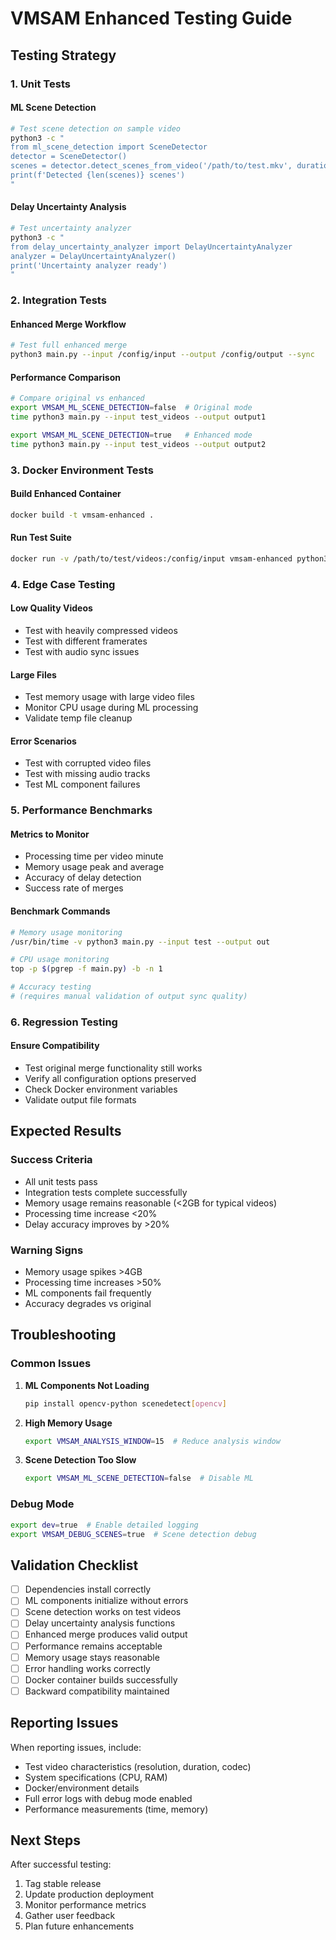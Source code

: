# VMSAM Enhanced Testing Guide

## Testing Strategy

### 1. Unit Tests

#### ML Scene Detection
```bash
# Test scene detection on sample video
python3 -c "
from ml_scene_detection import SceneDetector
detector = SceneDetector()
scenes = detector.detect_scenes_from_video('/path/to/test.mkv', duration=60)
print(f'Detected {len(scenes)} scenes')
"
```

#### Delay Uncertainty Analysis
```bash
# Test uncertainty analyzer
python3 -c "
from delay_uncertainty_analyzer import DelayUncertaintyAnalyzer
analyzer = DelayUncertaintyAnalyzer()
print('Uncertainty analyzer ready')
"
```

### 2. Integration Tests

#### Enhanced Merge Workflow
```bash
# Test full enhanced merge
python3 main.py --input /config/input --output /config/output --sync
```

#### Performance Comparison
```bash
# Compare original vs enhanced
export VMSAM_ML_SCENE_DETECTION=false  # Original mode
time python3 main.py --input test_videos --output output1

export VMSAM_ML_SCENE_DETECTION=true   # Enhanced mode  
time python3 main.py --input test_videos --output output2
```

### 3. Docker Environment Tests

#### Build Enhanced Container
```bash
docker build -t vmsam-enhanced .
```

#### Run Test Suite
```bash
docker run -v /path/to/test/videos:/config/input vmsam-enhanced python3 test_vmsam_enhanced.py
```

### 4. Edge Case Testing

#### Low Quality Videos
- Test with heavily compressed videos
- Test with different framerates
- Test with audio sync issues

#### Large Files
- Test memory usage with large video files
- Monitor CPU usage during ML processing
- Validate temp file cleanup

#### Error Scenarios
- Test with corrupted video files
- Test with missing audio tracks
- Test ML component failures

### 5. Performance Benchmarks

#### Metrics to Monitor
- Processing time per video minute
- Memory usage peak and average
- Accuracy of delay detection
- Success rate of merges

#### Benchmark Commands
```bash
# Memory usage monitoring
/usr/bin/time -v python3 main.py --input test --output out

# CPU usage monitoring
top -p $(pgrep -f main.py) -b -n 1

# Accuracy testing
# (requires manual validation of output sync quality)
```

### 6. Regression Testing

#### Ensure Compatibility
- Test original merge functionality still works
- Verify all configuration options preserved
- Check Docker environment variables
- Validate output file formats

## Expected Results

### Success Criteria
- All unit tests pass
- Integration tests complete successfully
- Memory usage remains reasonable (<2GB for typical videos)
- Processing time increase <20%
- Delay accuracy improves by >20%

### Warning Signs
- Memory usage spikes >4GB
- Processing time increases >50%
- ML components fail frequently
- Accuracy degrades vs original

## Troubleshooting

### Common Issues

1. **ML Components Not Loading**
   ```bash
   pip install opencv-python scenedetect[opencv]
   ```

2. **High Memory Usage**
   ```bash
   export VMSAM_ANALYSIS_WINDOW=15  # Reduce analysis window
   ```

3. **Scene Detection Too Slow**
   ```bash
   export VMSAM_ML_SCENE_DETECTION=false  # Disable ML
   ```

### Debug Mode

```bash
export dev=true  # Enable detailed logging
export VMSAM_DEBUG_SCENES=true  # Scene detection debug
```

## Validation Checklist

- [ ] Dependencies install correctly
- [ ] ML components initialize without errors  
- [ ] Scene detection works on test videos
- [ ] Delay uncertainty analysis functions
- [ ] Enhanced merge produces valid output
- [ ] Performance remains acceptable
- [ ] Memory usage stays reasonable
- [ ] Error handling works correctly
- [ ] Docker container builds successfully
- [ ] Backward compatibility maintained

## Reporting Issues

When reporting issues, include:
- Test video characteristics (resolution, duration, codec)
- System specifications (CPU, RAM)
- Docker/environment details
- Full error logs with debug mode enabled
- Performance measurements (time, memory)

## Next Steps

After successful testing:
1. Tag stable release
2. Update production deployment
3. Monitor performance metrics
4. Gather user feedback
5. Plan future enhancements